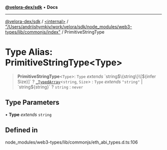 [**@velora-dex/sdk**](../../../../README.md) • **Docs**

***

[@velora-dex/sdk](../../../../globals.md) / [\<internal\>](../../../README.md) / ["/Users/andriishymkiv/work/velora/sdk/node\_modules/web3-types/lib/commonjs/index"](../README.md) / PrimitiveStringType

# Type Alias: PrimitiveStringType\<Type\>

> **PrimitiveStringType**\<`Type`\>: `Type` *extends* \`string$\{string\}\[$\{infer Size\}\]\` ? [`_TypedArray`](../../../type-aliases/TypedArray.md)\<`string`, `Size`\> : `Type` *extends* `"string"` \| \`string$\{string\}\` ? `string` : `never`

## Type Parameters

• **Type** *extends* `string`

## Defined in

node\_modules/web3-types/lib/commonjs/eth\_abi\_types.d.ts:106
